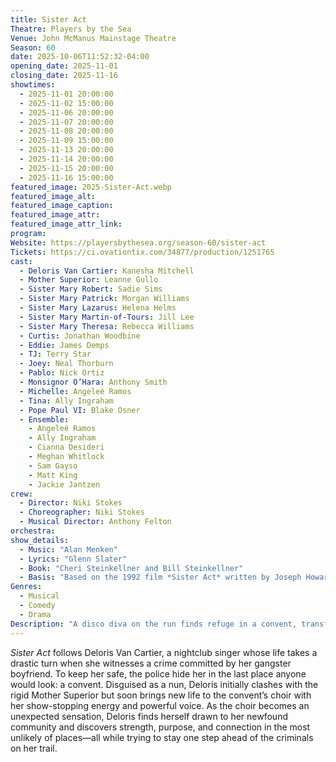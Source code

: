 ```yaml
---
title: Sister Act
Theatre: Players by the Sea
Venue: John McManus Mainstage Theatre
Season: 60
date: 2025-10-06T11:52:32-04:00
opening_date: 2025-11-01
closing_date: 2025-11-16
showtimes:
  - 2025-11-01 20:00:00
  - 2025-11-02 15:00:00
  - 2025-11-06 20:00:00
  - 2025-11-07 20:00:00
  - 2025-11-08 20:00:00
  - 2025-11-09 15:00:00
  - 2025-11-13 20:00:00
  - 2025-11-14 20:00:00
  - 2025-11-15 20:00:00
  - 2025-11-16 15:00:00
featured_image: 2025-Sister-Act.webp
featured_image_alt: 
featured_image_caption: 
featured_image_attr: 
featured_image_attr_link: 
program:
Website: https://playersbythesea.org/season-60/sister-act
Tickets: https://ci.ovationtix.com/34877/production/1251765
cast:
  - Deloris Van Cartier: Kanesha Mitchell
  - Mother Superior: Leanne Gullo
  - Sister Mary Robert: Sadie Sims
  - Sister Mary Patrick: Morgan Williams
  - Sister Mary Lazarus: Helena Helms
  - Sister Mary Martin-of-Tours: Jill Lee
  - Sister Mary Theresa: Rebecca Williams
  - Curtis: Jonathan Woodbine
  - Eddie: James Demps
  - TJ: Terry Star
  - Joey: Neal Thorburn
  - Pablo: Nick Ortiz
  - Monsignor O’Hara: Anthony Smith
  - Michelle: Angeleé Ramos
  - Tina: Ally Ingraham
  - Pope Paul VI: Blake Osner
  - Ensemble:
    - Angeleé Ramos
    - Ally Ingraham
    - Cianna Desideri
    - Meghan Whitlock
    - Sam Gayso
    - Matt King
    - Jackie Jantzen
crew:
  - Director: Niki Stokes
  - Choreographer: Niki Stokes
  - Musical Director: Anthony Felton
orchestra:
show_details: 
  - Music: "Alan Menken"
  - Lyrics: "Glenn Slater"
  - Book: "Cheri Steinkellner and Bill Steinkellner"
  - Basis: "Based on the 1992 film *Sister Act* written by Joseph Howard"
Genres:
  - Musical
  - Comedy
  - Drama
Description: "A disco diva on the run finds refuge in a convent, transforming a struggling choir into a sensational musical force while discovering the true meaning of sisterhood."
---
```

*Sister Act* follows Deloris Van Cartier, a nightclub singer whose life takes a drastic turn when she witnesses a crime committed by her gangster boyfriend. To keep her safe, the police hide her in the last place anyone would look: a convent. Disguised as a nun, Deloris initially clashes with the rigid Mother Superior but soon brings new life to the convent’s choir with her show-stopping energy and powerful voice. As the choir becomes an unexpected sensation, Deloris finds herself drawn to her newfound community and discovers strength, purpose, and connection in the most unlikely of places—all while trying to stay one step ahead of the criminals on her trail.